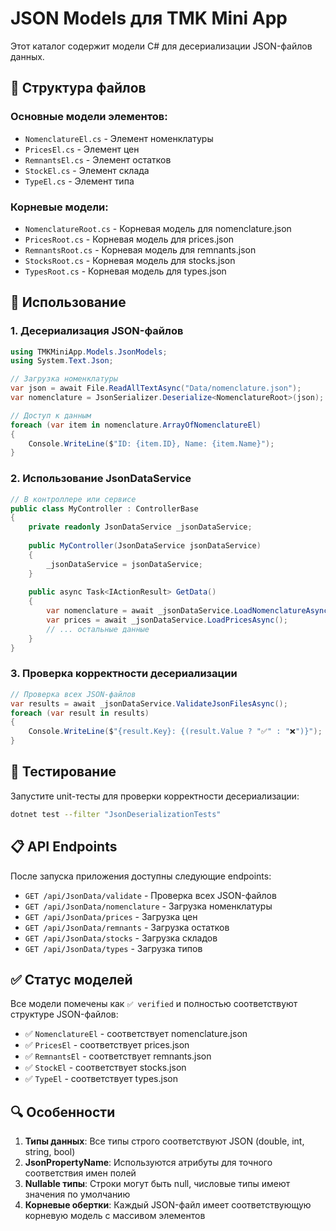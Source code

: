 # JSON Models для TMK Mini App

Этот каталог содержит модели C# для десериализации JSON-файлов данных.

## 📁 Структура файлов

### Основные модели элементов:
- `NomenclatureEl.cs` - Элемент номенклатуры
- `PricesEl.cs` - Элемент цен
- `RemnantsEl.cs` - Элемент остатков
- `StockEl.cs` - Элемент склада
- `TypeEl.cs` - Элемент типа

### Корневые модели:
- `NomenclatureRoot.cs` - Корневая модель для nomenclature.json
- `PricesRoot.cs` - Корневая модель для prices.json
- `RemnantsRoot.cs` - Корневая модель для remnants.json
- `StocksRoot.cs` - Корневая модель для stocks.json
- `TypesRoot.cs` - Корневая модель для types.json

## 🔧 Использование

### 1. Десериализация JSON-файлов

```csharp
using TMKMiniApp.Models.JsonModels;
using System.Text.Json;

// Загрузка номенклатуры
var json = await File.ReadAllTextAsync("Data/nomenclature.json");
var nomenclature = JsonSerializer.Deserialize<NomenclatureRoot>(json);

// Доступ к данным
foreach (var item in nomenclature.ArrayOfNomenclatureEl)
{
    Console.WriteLine($"ID: {item.ID}, Name: {item.Name}");
}
```

### 2. Использование JsonDataService

```csharp
// В контроллере или сервисе
public class MyController : ControllerBase
{
    private readonly JsonDataService _jsonDataService;
    
    public MyController(JsonDataService jsonDataService)
    {
        _jsonDataService = jsonDataService;
    }
    
    public async Task<IActionResult> GetData()
    {
        var nomenclature = await _jsonDataService.LoadNomenclatureAsync();
        var prices = await _jsonDataService.LoadPricesAsync();
        // ... остальные данные
    }
}
```

### 3. Проверка корректности десериализации

```csharp
// Проверка всех JSON-файлов
var results = await _jsonDataService.ValidateJsonFilesAsync();
foreach (var result in results)
{
    Console.WriteLine($"{result.Key}: {(result.Value ? "✅" : "❌")}");
}
```

## 🧪 Тестирование

Запустите unit-тесты для проверки корректности десериализации:

```bash
dotnet test --filter "JsonDeserializationTests"
```

## 📋 API Endpoints

После запуска приложения доступны следующие endpoints:

- `GET /api/JsonData/validate` - Проверка всех JSON-файлов
- `GET /api/JsonData/nomenclature` - Загрузка номенклатуры
- `GET /api/JsonData/prices` - Загрузка цен
- `GET /api/JsonData/remnants` - Загрузка остатков
- `GET /api/JsonData/stocks` - Загрузка складов
- `GET /api/JsonData/types` - Загрузка типов

## ✅ Статус моделей

Все модели помечены как `✅ verified` и полностью соответствуют структуре JSON-файлов:

- ✅ `NomenclatureEl` - соответствует nomenclature.json
- ✅ `PricesEl` - соответствует prices.json
- ✅ `RemnantsEl` - соответствует remnants.json
- ✅ `StockEl` - соответствует stocks.json
- ✅ `TypeEl` - соответствует types.json

## 🔍 Особенности

1. **Типы данных**: Все типы строго соответствуют JSON (double, int, string, bool)
2. **JsonPropertyName**: Используются атрибуты для точного соответствия имен полей
3. **Nullable типы**: Строки могут быть null, числовые типы имеют значения по умолчанию
4. **Корневые обертки**: Каждый JSON-файл имеет соответствующую корневую модель с массивом элементов
